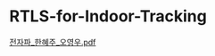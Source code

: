 # RTLS-for-Indoor-Tracking
[전자파_한혜주_오영우.pdf](https://github.com/hanaeju/RTLS-for-Indoor-Tracking/files/13537152/_._.pdf)
